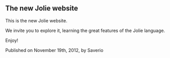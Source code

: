 ## The new Jolie website

This is the new Jolie website.

We invite you to explore it, learning the great features of the Jolie language.

Enjoy!

<div class="news_separator">Published on <span class="time">November 19th, 2012</span>, by <span class="user">Saverio</span></div> 